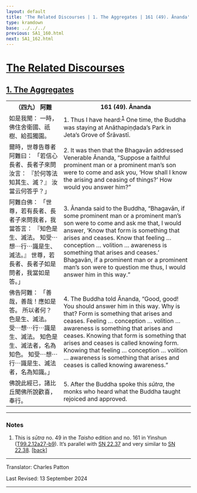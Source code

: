 ```yaml
---
layout: default
title: 'The Related Discourses | 1. The Aggregates | 161 (49). Ānanda'
type: kramdown
base: ../../../
previous: SA1_160.html
next: SA1_162.html
---
```


<h1><a href='../index.html'>The Related Discourses</a></h1>
<h2><a href='index.html'>1. The Aggregates</a></h2>

<table class="trans">
  <th class='ch'>（四九） 阿難</th>
  <th class='en'>161 (49). Ānanda</th>
  <tr>
    <td class="ch" title='t99.2.12a27'>如是我聞： 一時，佛住舍衛國、祇樹、給孤獨園。</td>
    <td id='p1'>1. Thus I have heard:<sup id="ref1"><a href="#n1">1</a></sup> One time, the Buddha was staying at Anāthapiṇḍada’s Park in Jeta’s Grove of Śrāvastī.</td>
  </tr>
  <tr>
    <td class="ch" title='t99.2.12a28'>爾時，世尊告尊者阿難曰： 「若信心長者、長者子來問汝言： 『於何等法知其生、滅？』 汝當云何答乎？」</td>
    <td id='p2'>2. It was then that the Bhagavān addressed Venerable Ānanda, “Suppose a faithful prominent man or a prominent man’s son were to come and ask you, ‘How shall I know the arising and ceasing of things?’ How would you answer him?”</td>
  </tr>
  <tr>
    <td class="ch" title='t99.2.12b1'>阿難白佛： 「世尊，若有長者、長者子來問我者，我當答言： 『知色是生、滅法。 知受⋯想⋯行⋯識是生、滅法。』 世尊，若長者、長者子如是問者，我當如是答。」</td>
    <td id='p3'>3. Ānanda said to the Buddha, “Bhagavān, if some prominent man or a prominent man’s son were to come and ask me that, I would answer, ‘Know that form is something that arises and ceases. Know that feeling … conception … volition … awareness is something that arises and ceases.’ Bhagavān, if a prominent man or a prominent man’s son were to question me thus, I would answer him in this way.”</td>
  </tr>
  <tr>
    <td class="ch" title='t99.2.12b4'>佛告阿難： 「善哉，善哉！應如是答。 所以者何？ 色是生、滅法。 受⋯想⋯行⋯識是生、滅法。 知色是生、滅法者，名為知色。 知受⋯想⋯行⋯識是生、滅法者，名為知識。」</td>
    <td id='p4'>4. The Buddha told Ānanda, “Good, good! You should answer him in this way. Why is that? Form is something that arises and ceases. Feeling … conception … volition … awareness is something that arises and ceases. Knowing that form is something that arises and ceases is called knowing form. Knowing that feeling … conception … volition … awareness is something that arises and ceases is called knowing awareness.”</td>
  </tr>
  <tr>
    <td class="ch" title='t99.2.12b8'>佛說此經已，諸比丘聞佛所說歡喜，奉行。</td>
    <td id='p5'>5. After the Buddha spoke this <em>sūtra</em>, the monks who heard what the Buddha taught rejoiced and approved.</td>
  </tr>
</table>

<hr/>

<h3 id="notes">Notes</h3>

<ol class="notes-list">
<li id="n1">This is <em>sūtra</em> no. 49 in the <cite>Taisho</cite> edition and no. 161 in Yinshun (<a href="https://cbetaonline.dila.edu.tw/zh/T02n0099_p0012a27" target="_blank">T99.2.12a27-b9</a>). It’s parallel with <a href="https://suttacentral.net/sn22.37" target="_blank">SN 22.37</a> and very similar to <a href="https://suttacentral.net/sn22.38" target="_blank">SN 22.38</a>. [<a href="#ref1">back</a>]</li>
</ol>
<hr/>

<p class="translator">Translator: Charles Patton</p>
<p class='revised'>Last Revised: 13 September 2024</p>

<hr/>